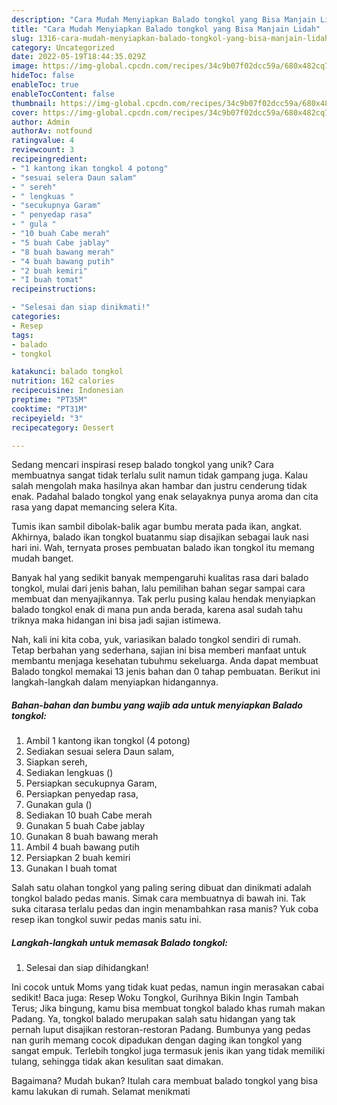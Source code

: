 ```yaml
---
description: "Cara Mudah Menyiapkan Balado tongkol yang Bisa Manjain Lidah"
title: "Cara Mudah Menyiapkan Balado tongkol yang Bisa Manjain Lidah"
slug: 1316-cara-mudah-menyiapkan-balado-tongkol-yang-bisa-manjain-lidah
category: Uncategorized
date: 2022-05-19T18:44:35.029Z
image: https://img-global.cpcdn.com/recipes/34c9b07f02dcc59a/680x482cq70/balado-tongkol-foto-resep-utama.jpg
hideToc: false
enableToc: true
enableTocContent: false
thumbnail: https://img-global.cpcdn.com/recipes/34c9b07f02dcc59a/680x482cq70/balado-tongkol-foto-resep-utama.jpg
cover: https://img-global.cpcdn.com/recipes/34c9b07f02dcc59a/680x482cq70/balado-tongkol-foto-resep-utama.jpg
author: Admin
authorAv: notfound
ratingvalue: 4
reviewcount: 3
recipeingredient:
- "1 kantong ikan tongkol 4 potong"
- "sesuai selera Daun salam"
- " sereh"
- " lengkuas "
- "secukupnya Garam"
- " penyedap rasa"
- " gula "
- "10 buah Cabe merah"
- "5 buah Cabe jablay"
- "8 buah bawang merah"
- "4 buah bawang putih"
- "2 buah kemiri"
- "I buah tomat"
recipeinstructions:

- "Selesai dan siap dinikmati!"
categories:
- Resep
tags:
- balado
- tongkol

katakunci: balado tongkol 
nutrition: 162 calories
recipecuisine: Indonesian
preptime: "PT35M"
cooktime: "PT31M"
recipeyield: "3"
recipecategory: Dessert

---
```





Sedang mencari inspirasi resep balado tongkol yang unik? Cara membuatnya sangat tidak terlalu sulit namun tidak gampang juga. Kalau salah mengolah maka hasilnya akan hambar dan justru cenderung tidak enak. Padahal balado tongkol yang enak selayaknya punya aroma dan cita rasa yang dapat memancing selera Kita.





Tumis ikan sambil dibolak-balik agar bumbu merata pada ikan, angkat. Akhirnya, balado ikan tongkol buatanmu siap disajikan sebagai lauk nasi hari ini. Wah, ternyata proses pembuatan balado ikan tongkol itu memang mudah banget.

Banyak hal yang sedikit banyak mempengaruhi kualitas rasa dari balado tongkol, mulai dari jenis bahan, lalu pemilihan bahan segar sampai cara membuat dan menyajikannya. Tak perlu pusing kalau hendak menyiapkan balado tongkol enak di mana pun anda berada, karena asal sudah tahu triknya maka hidangan ini bisa jadi sajian istimewa.






Nah, kali ini kita coba, yuk, variasikan balado tongkol sendiri di rumah. Tetap berbahan yang sederhana, sajian ini bisa memberi manfaat untuk membantu menjaga kesehatan tubuhmu sekeluarga. Anda dapat membuat Balado tongkol memakai 13 jenis bahan dan 0 tahap pembuatan. Berikut ini langkah-langkah dalam menyiapkan hidangannya.

<!--inarticleads1-->

##### Bahan-bahan dan bumbu yang wajib ada untuk menyiapkan Balado tongkol:

1. Ambil 1 kantong ikan tongkol (4 potong)
1. Sediakan sesuai selera Daun salam,
1. Siapkan  sereh,
1. Sediakan  lengkuas ()
1. Persiapkan secukupnya Garam,
1. Persiapkan  penyedap rasa,
1. Gunakan  gula ()
1. Sediakan 10 buah Cabe merah
1. Gunakan 5 buah Cabe jablay
1. Gunakan 8 buah bawang merah
1. Ambil 4 buah bawang putih
1. Persiapkan 2 buah kemiri
1. Gunakan I buah tomat


Salah satu olahan tongkol yang paling sering dibuat dan dinikmati adalah tongkol balado pedas manis. Simak cara membuatnya di bawah ini. Tak suka citarasa terlalu pedas dan ingin menambahkan rasa manis? Yuk coba resep ikan tongkol suwir pedas manis satu ini. 

<!--inarticleads2-->

##### Langkah-langkah untuk memasak Balado tongkol:


1. Selesai dan siap dihidangkan!

Ini cocok untuk Moms yang tidak kuat pedas, namun ingin merasakan cabai sedikit! Baca juga: Resep Woku Tongkol, Gurihnya Bikin Ingin Tambah Terus; Jika bingung, kamu bisa membuat tongkol balado khas rumah makan Padang. Ya, tongkol balado merupakan salah satu hidangan yang tak pernah luput disajikan restoran-restoran Padang. Bumbunya yang pedas nan gurih memang cocok dipadukan dengan daging ikan tongkol yang sangat empuk. Terlebih tongkol juga termasuk jenis ikan yang tidak memiliki tulang, sehingga tidak akan kesulitan saat dimakan. 

Bagaimana? Mudah bukan? Itulah cara membuat balado tongkol yang bisa kamu lakukan di rumah. Selamat menikmati
